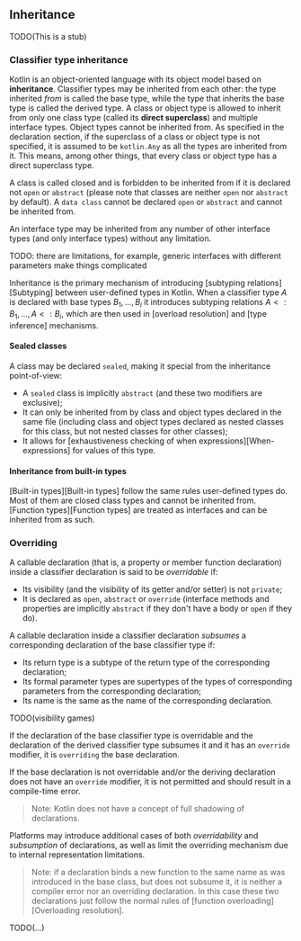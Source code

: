 ## Inheritance

TODO(This is a stub)

### Classifier type inheritance

Kotlin is an object-oriented language with its object model based on **inheritance**.
Classifier types may be inherited from each other: the type inherited *from* is called the base type, while the type that inherits the base type is called the derived type.
A class or object type is allowed to inherit from only one class type (called its **direct superclass**) and multiple interface types.
Object types cannot be inherited from.
As specified in the declaration section, if the superclass of a class or object type is not specified, it is assumed to be `kotlin.Any` as all the types are inherited from it.
This means, among other things, that every class or object type has a direct superclass type.

A class is called closed and is forbidden to be inherited from if it is declared not `open` or `abstract` (please note that classes are neither `open` nor `abstract` by default). 
A `data class` cannot be declared `open` or `abstract` and cannot be inherited from.

An interface type may be inherited from any number of other interface types (and only interface types) without any limitation.

TODO: there are limitations, for example, generic interfaces with different parameters make things complicated

Inheritance is the primary mechanism of introducing [subtyping relations][Subtyping] between user-defined types in Kotlin.
When a classifier type $A$ is declared with base types $B_1, \dots, B_i$ it introduces subtyping relations $A <: B_1, \ldots, A <: B_i$, which are then used in  [overload resolution] and [type inference] mechanisms.

#### Sealed classes

A class may be declared `sealed`, making it special from the inheritance point-of-view:

- A `sealed` class is implicitly `abstract` (and these two modifiers are exclusive);
- It can only be inherited from by class and object types declared in the same file (including class and object types declared as nested classes for this class, but not nested classes for other classes);
- It allows for [exhaustiveness checking of when expressions][When-expressions] for values of this type.

#### Inheritance from built-in types

[Built-in types][Built-in types] follow the same rules user-defined types do.
Most of them are closed class types and cannot be inherited from. 
[Function types][Function types] are treated as interfaces and can be inherited from as such.

### Overriding

A callable declaration (that is, a property or member function declaration) inside a classifier declaration is said to be *overridable* if:

- Its visibility (and the visibility of its getter and/or setter) is not `private`;
- It is declared as `open`, `abstract` or `override` (interface methods and properties are implicitly `abstract` if they don't have a body or `open` if they do).

A callable declaration inside a classifier declaration *subsumes* a corresponding declaration of the base classifier type if:

- Its return type is a subtype of the return type of the corresponding declaration;
- Its formal parameter types are supertypes of the types of corresponding parameters from the corresponding declaration;
- Its name is the same as the name of the corresponding declaration.

TODO(visibility games)

If the declaration of the base classifier type is overridable and the declaration of the derived classifier type subsumes it and it has an `override` modifier, it is `overriding` the base declaration.

If the base declaration is not overridable and/or the deriving declaration does not have an `override` modifier, it is not permitted and should result in a compile-time error.

> Note: Kotlin does not have a concept of full shadowing of declarations.

Platforms may introduce additional cases of both *overridability* and *subsumption* of declarations, as well as limit the overriding mechanism due to internal representation limitations.

> Note: if a declaration binds a new function to the same name as was introduced in the base class, but does not subsume it, it is neither a compiler error nor an overriding declaration.
> In this case these two declarations just follow the normal rules of [function overloading][Overloading resolution].

TODO(...)
